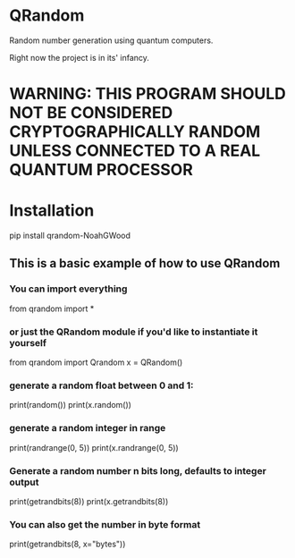 # QRandom
Random number generation using quantum computers.

Right now the project is in its' infancy.

# WARNING: THIS PROGRAM SHOULD NOT BE CONSIDERED CRYPTOGRAPHICALLY RANDOM UNLESS CONNECTED TO A REAL QUANTUM PROCESSOR

# Installation
pip install qrandom-NoahGWood

## This is a basic example of how to use QRandom

### You can import everything
from qrandom import *

### or just the QRandom module if you'd like to instantiate it yourself
from qrandom import Qrandom
x = QRandom()

### generate a random float between 0 and 1:
print(random())
print(x.random())

### generate a random integer in range
print(randrange(0, 5))
print(x.randrange(0, 5))

### Generate a random number n bits long, defaults to integer output
print(getrandbits(8))
print(x.getrandbits(8))

### You can also get the number in byte format
print(getrandbits(8, x="bytes"))

